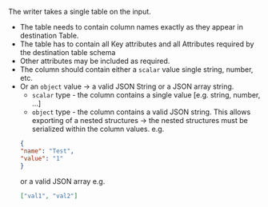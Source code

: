 The writer takes a single table on the input.

- The table needs to contain column names exactly as they appear in destination Table.
- The table has to contain all Key attributes and all Attributes required by the destination table schema
- Other attributes may be included as required.
- The column should contain either a `scalar` value single string, number, etc. 
- Or an `object` value -> a valid JSON String or a JSON array string.
    - `scalar` type - the column contains a single value [e.g. string, number, ...]
    - `object` type - the column contains a valid JSON string. This allows exporting of a nested structures -> 
the nested structures must be serialized within the column values. e.g. 
    ```json
    {
    "name": "Test",
    "value": "1"
    }
    ```
    or a valid JSON array e.g. 
    ```json
    ["val1", "val2"]
